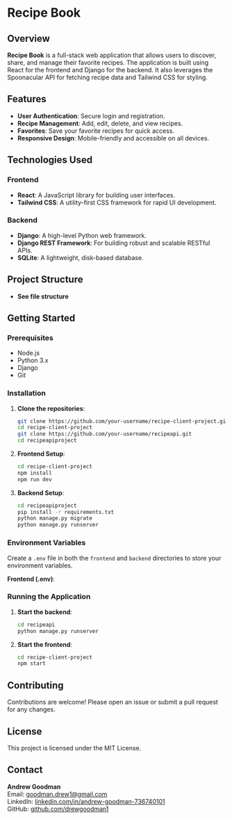 # Recipe Book

## Overview

**Recipe Book** is a full-stack web application that allows users to discover, share, and manage their favorite recipes. The application is built using React for the frontend and Django for the backend. It also leverages the Spoonacular API for fetching recipe data and Tailwind CSS for styling.

## Features

- **User Authentication**: Secure login and registration.
- **Recipe Management**: Add, edit, delete, and view recipes.
- **Favorites**: Save your favorite recipes for quick access.
- **Responsive Design**: Mobile-friendly and accessible on all devices.

## Technologies Used

### Frontend
- **React**: A JavaScript library for building user interfaces.
- **Tailwind CSS**: A utility-first CSS framework for rapid UI development.

### Backend
- **Django**: A high-level Python web framework.
- **Django REST Framework**: For building robust and scalable RESTful APIs.
- **SQLite**: A lightweight, disk-based database.

## Project Structure

- **See file structure**


## Getting Started

### Prerequisites

- Node.js
- Python 3.x
- Django
- Git

### Installation

1. **Clone the repositories**:
    ```sh
    git clone https://github.com/your-username/recipe-client-project.git
    cd recipe-client-project
    git clone https://github.com/your-username/recipeapi.git
    cd recipeapiproject
    ```

2. **Frontend Setup**:
    ```sh
    cd recipe-client-project
    npm install
    npm run dev
    ```

3. **Backend Setup**:
    ```sh
    cd recipeapiproject
    pip install -r requirements.txt
    python manage.py migrate
    python manage.py runserver
    ```

### Environment Variables

Create a `.env` file in both the `frontend` and `backend` directories to store your environment variables.

**Frontend (.env)**:



### Running the Application

1. **Start the backend**:
    ```sh
    cd recipeapi
    python manage.py runserver
    ```

2. **Start the frontend**:
    ```sh
    cd recipe-client-project
    npm start
    ```

## Contributing

Contributions are welcome! Please open an issue or submit a pull request for any changes.

## License

This project is licensed under the MIT License.

## Contact

**Andrew Goodman**  
Email: goodman.drew1@gmail.com  
LinkedIn: [linkedin.com/in/andrew-goodman-736740101](https://www.linkedin.com/in/andrew-goodman-736740101)  
GitHub: [github.com/drewgoodman1](https://github.com/drewgoodman1)




